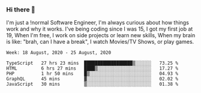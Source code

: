 ### Hi there 👋

I'm just a !normal Software Engineer, I'm always curious about how things work and why it works. I've being coding since I was 15, I got my first job at 19, When I'm free, I work on side projects or learn new skills, When my brain is like: "brah, can I have a break", I watch Movies/TV Shows, or play games.

<!--START_SECTION:waka-->
```text
Week: 18 August, 2020 - 25 August, 2020

TypeScript   27 hrs 23 mins  ██████████████████▒░░░░░░   73.25 % 
HTML         6 hrs 27 mins   ████▒░░░░░░░░░░░░░░░░░░░░   17.27 % 
PHP          1 hr 50 mins    █▒░░░░░░░░░░░░░░░░░░░░░░░   04.93 % 
GraphQL      45 mins         ▓░░░░░░░░░░░░░░░░░░░░░░░░   02.02 % 
JavaScript   30 mins         ▒░░░░░░░░░░░░░░░░░░░░░░░░   01.38 % 
```
<!--END_SECTION:waka-->

<!--
**Oudmane/Oudmane** is a ✨ _special_ ✨ repository because its `README.md` (this file) appears on your GitHub profile.

Here are some ideas to get you started:

- 🔭 I’m currently working on ...
- 🌱 I’m currently learning ...
- 👯 I’m looking to collaborate on ...
- 🤔 I’m looking for help with ...
- 💬 Ask me about ...
- 📫 How to reach me: ...
- 😄 Pronouns: ...
- ⚡ Fun fact: ...
-->

